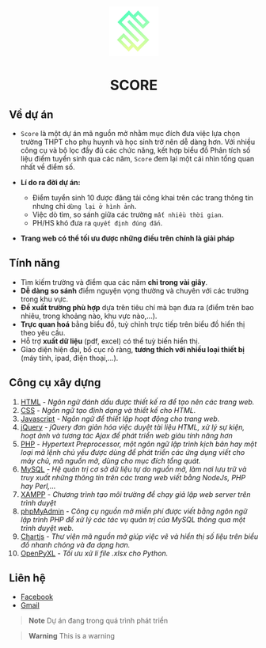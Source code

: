<div align="center">
  <img src="img/logo.png" alt="Logo" width="100" height="100">
  <h1 align="center">SCORE</h1>
</div>
  


## Về dự án
- `Score` là một dự án mã nguồn mở nhằm mục đích đưa việc lựa chọn trường THPT cho phụ huynh và học sinh trở nên dễ dàng hơn. Với nhiều công cụ và bộ lọc đầy đủ các chức năng, kết hợp biểu đồ Phân tích số liệu điểm tuyển sinh qua các năm, `Score` đem lại một cái nhìn tổng quan nhất về điểm số.

- **Lí do ra đời dự án:**
  - Điểm tuyển sinh 10 được đăng tải công khai trên các trang thông tin nhưng chỉ `dừng lại ở hình ảnh`.
  - Việc dò tìm, so sánh giữa các trường `mất nhiều thời gian`.
  - PH/HS khó đưa ra `quyết định đúng đắn`.


- **Trang web có thể tối ưu được những điều trên chính là giải pháp**

## Tính năng
- Tìm kiếm trường và điểm qua các năm **chỉ trong vài giây**.
- **Dễ dàng so sánh** điểm nguyện vọng thường và chuyên với các trường trong khu vực.
- **Đề xuất trường phù hợp** dựa trên tiêu chí mà bạn đưa ra (điểm trên bao nhiêu, trong khoảng nào, khu vực nào,...).
- **Trực quan hoá** bằng biểu đồ, tuỳ chỉnh trực tiếp trên biểu đồ hiển thị theo yêu cầu.
- Hỗ trợ **xuất dữ liệu** (pdf, excel) có thể tuỳ biến hiển thị.
- Giao diện hiện đại, bố cục rõ ràng, **tương thích với nhiều loại thiết bị** (máy tính, ipad, điện thoại,...).

## Công cụ xây dựng
1. [HTML](https://developer.mozilla.org/en-US/docs/Web/HTML) - *Ngôn ngữ đánh dấu được thiết kế ra để tạo nên các trang web.*
2. [CSS](https://developer.mozilla.org/en-US/docs/Web/CSS) - *Ngôn ngữ tạo định dạng và thiết kế cho HTML.*
3. [Javascript](https://developer.mozilla.org/en-US/docs/Web/JavaScrip) - *Ngôn ngữ để thiết lập hoạt động cho trang web.*
4. [jQuery](https://jquery.com/) - *jQuery đơn giản hóa việc duyệt tài liệu HTML, xử lý sự kiện, hoạt ảnh và tương tác Ajax để phát triển web giàu tính năng hơn*
5. [PHP](https://www.php.net/) - *Hypertext Preprocessor, một ngôn ngữ lập trình kịch bản hay một loại mã lệnh chủ yếu được dùng để phát triển các ứng dụng viết cho máy chủ, mã nguồn mở, dùng cho mục đích tổng quát.*
6. [MySQL](https://www.mysql.com/) - *Hệ quản trị cơ sở dữ liệu tự do nguồn mở, làm nơi lưu trữ và truy xuất những thông tin trên các trang web viết bằng NodeJs, PHP hay Perl,...*
7. [XAMPP](https://www.apachefriends.org/) - *Chương trình tạo môi trường để chạy giả lập web server trên trình duyệt*
8. [phpMyAdmin](https://www.phpmyadmin.net/) - *Công cụ nguồn mở miễn phí được viết bằng ngôn ngữ lập trình PHP để xử lý các tác vụ quản trị của MySQL thông qua một trình duyệt web.*
9. [Chartjs](https://www.chartjs.org/) - *Thư viện mã nguồn mở giúp việc vẽ và hiển thị số liệu trên biểu đồ nhanh chóng và đa dạng hơn.*
10. [OpenPyXL](https://openpyxl.readthedocs.io/) - *Tối ưu xử lí file .xlsx cho Python.*

## Liên hệ
- [Facebook](https://www.facebook.com/its.longto/)
- <a href="mailto:longto.xp@gmail.com">Gmail</a>


> **Note**
> Dự án đang trong quá trình phát triển

> **Warning**
> This is a warning
